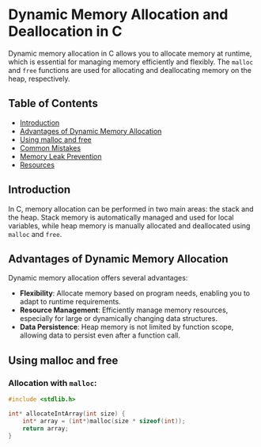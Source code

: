 # Dynamic Memory Allocation and Deallocation in C

Dynamic memory allocation in C allows you to allocate memory at runtime, which is essential for managing memory efficiently and flexibly. The `malloc` and `free` functions are used for allocating and deallocating memory on the heap, respectively.

## Table of Contents

- [Introduction](#introduction)
- [Advantages of Dynamic Memory Allocation](#advantages-of-dynamic-memory-allocation)
- [Using malloc and free](#using-malloc-and-free)
- [Common Mistakes](#common-mistakes)
- [Memory Leak Prevention](#memory-leak-prevention)
- [Resources](#resources)

## Introduction

In C, memory allocation can be performed in two main areas: the stack and the heap. Stack memory is automatically managed and used for local variables, while heap memory is manually allocated and deallocated using `malloc` and `free`.

## Advantages of Dynamic Memory Allocation

Dynamic memory allocation offers several advantages:

- **Flexibility**: Allocate memory based on program needs, enabling you to adapt to runtime requirements.
- **Resource Management**: Efficiently manage memory resources, especially for large or dynamically changing data structures.
- **Data Persistence**: Heap memory is not limited by function scope, allowing data to persist even after a function call.

## Using malloc and free

### Allocation with `malloc`:

```c
#include <stdlib.h>

int* allocateIntArray(int size) {
    int* array = (int*)malloc(size * sizeof(int));
    return array;
}
